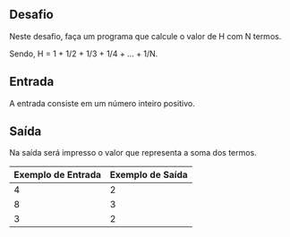 ## Desafio

Neste desafio, faça um programa que calcule o valor de H com N termos.

Sendo, H = 1 + 1/2 + 1/3 + 1/4 + ... + 1/N.

## Entrada

A entrada consiste em um número inteiro positivo.

## Saída

Na saída será impresso o valor que representa a soma dos termos.

| **Exemplo de Entrada** | **Exemplo de Saída** |
|------------------------|----
| 4                      |    2
| 8                      |    3
| 3                      |    2